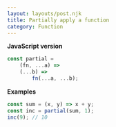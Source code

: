```yaml
---
layout: layouts/post.njk
title: Partially apply a function
category: Function
---
```


**JavaScript version**

```js
const partial =
    (fn, ...a) =>
    (...b) =>
        fn(...a, ...b);
```

**Examples**

```js
const sum = (x, y) => x + y;
const inc = partial(sum, 1);
inc(9); // 10
```
